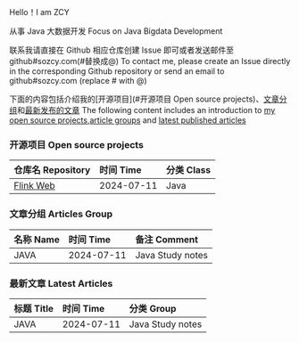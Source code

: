 Hello！I am ZCY

从事 Java 大数据开发
Focus on Java Bigdata Development

联系我请直接在 Github 相应仓库创建 Issue 即可或者发送邮件至 github#sozcy.com(#替换成@)
To contact me, please create an Issue directly in the corresponding Github repository or send an email to github#sozcy.com (replace # with @)

下面的内容包括介绍我的[开源项目](#开源项目 Open source projects)、[文章分组](#文章分组ArticlesGroup)和[最新发布的文章](#最新文章)
The following content includes an introduction to [my open source projects](#开源项目),[article groups](#) and [latest published articles](#)


### 开源项目 Open source projects

|仓库名 Repository|时间 Time|分类 Class|
|:----|:----|:----|
|[Flink Web](https://github.com/sozcy/aaa)|2024-07-11|Java|

### 文章分组 Articles Group


|名称 Name|时间 Time|备注 Comment|
|:----|:----|:----|
|JAVA|2024-07-11|Java Study notes|

### 最新文章 Latest Articles

|标题 Title|时间 Time|分类 Group|
|:----|:----|:----|
|JAVA|2024-07-11|Java Study notes|
